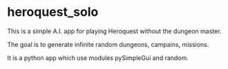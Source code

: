 # heroquest_solo
This is a simple A.I. app for playing Heroquest without the dungeon master.

The goal is to generate infinite random dungeons, campains, missions.

It is a python app which use modules pySimpleGui and random.


